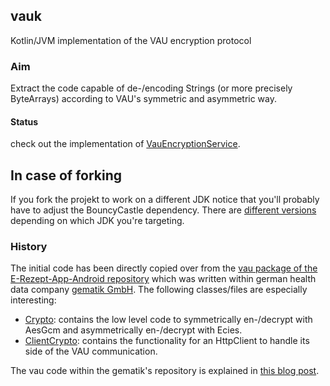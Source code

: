 ## vauk

Kotlin/JVM implementation of the VAU encryption protocol

### Aim

Extract the code capable of de-/encoding Strings (or more precisely ByteArrays) according to VAU's symmetric and asymmetric way.

#### Status

check out the implementation of [VauEncryptionService](https://github.com/simon-void/vauk/blob/master/src/main/kotlin/VauEncryptionService.kt).

## In case of forking

If you fork the projekt to work on a different JDK notice that you'll probably have to
adjust the BouncyCastle dependency. There are [different versions](https://mvnrepository.com/search?q=org.bouncycastle%3Abcprov-jdk15on&ref=opensearch)
depending on which JDK you're targeting.

### History

The initial code has been directly copied over from the [vau package of the E-Rezept-App-Android repository](https://github.com/gematik/E-Rezept-App-Android/tree/master/common/src/commonMain/kotlin/de/gematik/ti/erp/app/vau) 
which was written within german health data company [gematik GmbH](https://www.gematik.de/).
The following classes/files are especially interesting:
- [Crypto](https://github.com/gematik/E-Rezept-App-Android/blob/master/common/src/commonMain/kotlin/de/gematik/ti/erp/app/vau/Crypto.kt):
contains the low level code to symmetrically en-/decrypt with AesGcm and asymmetrically en-/decrypt with Ecies.
- [ClientCrypto](https://github.com/gematik/E-Rezept-App-Android/blob/master/common/src/commonMain/kotlin/de/gematik/ti/erp/app/vau/ClientCrypto.kt):
contains the functionality for an HttpClient to handle its side of the VAU communication.

The vau code within the gematik's repository is explained in [this blog post](https://code.gematik.de/tech/2022/10/12/ecies-vau.html).